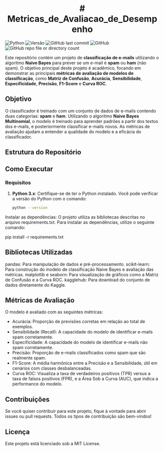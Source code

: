 # <h1 align="center"># Metricas_de_Avaliacao_de_Desempenho</h1>

![Python](https://img.shields.io/badge/language-Python-blue.svg)
![Versão](https://img.shields.io/badge/version-1.0.0-blue.svg)
![GitHub last commit](https://img.shields.io/github/last-commit/Danieltandrade/Metricas_de_Avaliacao_de_Desempenho)
![GitHub](https://img.shields.io/github/license/Danieltandrade/Metricas_de_Avaliacao_de_Desempenho.svg)
![GitHub repo file or directory count](https://img.shields.io/github/directory-file-count/Danieltandrade/Metricas_de_Avaliacao_de_Desempenho)


Este repositório contém um projeto de **classificação de e-mails** utilizando o algoritmo **Naive Bayes** para prever se um e-mail é **spam** ou **ham** (não spam). O objetivo principal deste projeto é acadêmico, focando em demonstrar as principais **métricas de avaliação de modelos de classificação**, como **Matriz de Confusão**, **Acurácia**, **Sensibilidade**, **Especificidade**, **Precisão**, **F1-Score** e **Curva ROC**.

## Objetivo

O classificador é treinado com um conjunto de dados de e-mails contendo duas categorias: **spam** e **ham**. Utilizando o algoritmo **Naive Bayes Multinomial**, o modelo é treinado para aprender padrões a partir dos textos dos e-mails, e posteriormente classificar e-mails novos. As métricas de avaliação ajudam a entender a qualidade do modelo e a eficácia do classificador.

## Estrutura do Repositório


## Como Executar

### Requisitos

1. **Python 3.x**: Certifique-se de ter o Python instalado. Você pode verificar a versão do Python com o comando:
   ```bash
   python --version

Instalar as dependências: O projeto utiliza as bibliotecas descritas no arquivo requirements.txt. Para instalar as dependências, utilize o seguinte comando:

pip install -r requirements.txt

## Bibliotecas Utilizadas
pandas: Para manipulação de dados e pré-processamento.
scikit-learn: Para construção do modelo de classificação Naive Bayes e avaliação das métricas.
matplotlib e seaborn: Para visualização de gráficos como a Matriz de Confusão e a Curva ROC.
kagglehub: Para download do conjunto de dados diretamente do Kaggle.

## Métricas de Avaliação
O modelo é avaliado com as seguintes métricas:

- Acurácia: Proporção de previsões corretas em relação ao total de exemplos.
- Sensibilidade (Recall): A capacidade do modelo de identificar e-mails spam corretamente.
- Especificidade: A capacidade do modelo de identificar e-mails não spam corretamente.
- Precisão: Proporção de e-mails classificados como spam que são realmente spam.
- F1-Score: A média harmônica entre a Precisão e a Sensibilidade, útil em cenários com classes desbalanceadas.
- Curva ROC: Visualiza a taxa de verdadeiros positivos (TPR) versus a taxa de falsos positivos (FPR), e a Área Sob a Curva (AUC), que indica a performance do modelo.

## Contribuições
Se você quiser contribuir para este projeto, fique à vontade para abrir issues ou pull requests. Todos os tipos de contribuição são bem-vindos!

## Licença
Este projeto está licenciado sob a MIT License.